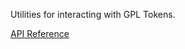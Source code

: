 Utilities for interacting with GPL Tokens.

[API Reference](https://project-serum.github.io/serum-ts/token/modules/_index_.html)
